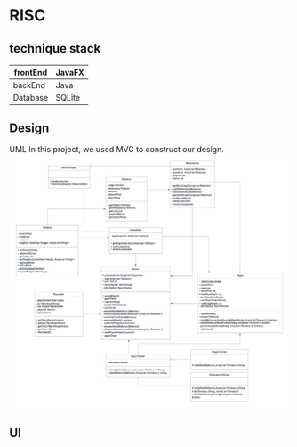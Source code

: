 # RISC
## technique stack

| frontEnd | JavaFX |
| -------- | -------|
| backEnd | Java |
| Database | SQLite |


## Design
UML
In this project, we used MVC to construct our design.
![UML](651UML.png)

## UI
